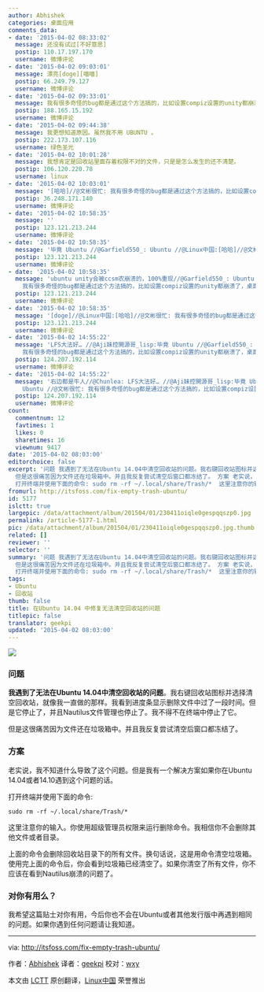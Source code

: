 ```yaml
---
author: Abhishek
categories: 桌面应用
comments_data:
- date: '2015-04-02 08:33:02'
  message: 还没有试过[不好意思]
  postip: 110.17.197.170
  username: 微博评论
- date: '2015-04-02 09:03:01'
  message: 漂亮[doge][喵喵]
  postip: 66.249.79.127
  username: 微博评论
- date: '2015-04-02 09:33:01'
  message: 我有很多奇怪的bug都是通过这个方法搞的，比如设置compiz设置的unity都崩溃了，桌面变成了一团糟，然后就删除.local和.config下面的可疑文件和文件夹，然后神奇的就一些设置恢复默认了。就又能玩耍了[喵喵]
  postip: 188.165.15.192
  username: 微博评论
- date: '2015-04-02 09:44:38'
  message: 我更想知道原因。虽然我不用 UBUNTU 。
  postip: 222.173.107.116
  username: 绿色圣光
- date: '2015-04-02 10:01:28'
  message: 我想肯定是回收站里面存着权限不对的文件，只是是怎么发生的还不清楚。
  postip: 106.120.220.78
  username: linux
- date: '2015-04-02 10:03:01'
  message: '[哈哈]//@文彬很忙: 我有很多奇怪的bug都是通过这个方法搞的，比如设置compiz设置的unity都崩溃了，桌面变成了一团糟，然后就删除.local和.config下面的可疑文件和文件夹，然后神奇的就一些设置恢复默认了。就又能玩耍了[喵喵]'
  postip: 36.248.171.140
  username: 微博评论
- date: '2015-04-02 10:58:35'
  message: ''
  postip: 123.121.213.244
  username: 微博评论
- date: '2015-04-02 10:58:35'
  message: '毕竟 Ubuntu //@Garfield550_: Ubuntu //@Linux中国:[哈哈]//@文彬很忙: 我有很多奇怪的bug都是通过这个方法搞的，比如设置compiz设置的unity都崩溃了，桌面变成了一团糟，然后就删除.local和.config下面的可疑文件和文件夹，然后神奇的就一些设置恢复默认了。就又能玩耍了[喵喵]'
  postip: 123.121.213.244
  username: 微博评论
- date: '2015-04-02 10:58:35'
  message: 'ubuntu unity会被ccsm农崩溃的，100%重现//@Garfield550_: Ubuntu //@Linux中国:[哈哈]//@文彬很忙:
    我有很多奇怪的bug都是通过这个方法搞的，比如设置compiz设置的unity都崩溃了，桌面变成了一团糟，然后就删除.local和.config下面的可疑文件和文件夹，然后神奇的就一些设置恢复默认了。'
  postip: 123.121.213.244
  username: 微博评论
- date: '2015-04-02 10:58:35'
  message: '[doge]//@Linux中国:[哈哈]//@文彬很忙: 我有很多奇怪的bug都是通过这个方法搞的，比如设置compiz设置的unity都崩溃了，桌面变成了一团糟，然后就删除.local和.config下面的可疑文件和文件夹，然后神奇的就一些设置恢复默认了。就又能玩耍了[喵喵]'
  postip: 123.121.213.244
  username: 微博评论
- date: '2015-04-02 14:55:22'
  message: 'LFS大法好… //@Aji妹控開源哥_lisp:毕竟 Ubuntu //@Garfield550_: Ubuntu //@Linux中国:[哈哈]//@文彬很忙:
    我有很多奇怪的bug都是通过这个方法搞的，比如设置compiz设置的unity都崩溃了，桌面变成了一团糟，然后就删除.local和.config下面的可疑文件和文件夹，然后神奇的就一些设置'
  postip: 124.207.192.114
  username: 微博评论
- date: '2015-04-02 14:55:22'
  message: '右边都是牛人//@Chunlea: LFS大法好… //@Aji妹控開源哥_lisp:毕竟 Ubuntu //@Garfield550_:
    Ubuntu //@文彬很忙: 我有很多奇怪的bug都是通过这个方法搞的，比如设置compiz设置的unity都崩溃了，桌面变成了一团糟，然后就删除.local和.config下面的可疑文件和文件夹，然后神奇的就一些设置'
  postip: 124.207.192.114
  username: 微博评论
count:
  commentnum: 12
  favtimes: 1
  likes: 0
  sharetimes: 16
  viewnum: 9417
date: '2015-04-02 08:03:00'
editorchoice: false
excerpt: '问题 我遇到了无法在Ubuntu 14.04中清空回收站的问题。我右键回收站图标并选择清空回收站，就像我一直做的那样。我看到进度条显示删除文件中过了一段时间。但是它停止了，并且Nautilus文件管理也停止了。我不得不在终端中停止了它。
  但是这很痛苦因为文件还在垃圾箱中。并且我反复尝试清空后窗口都冻结了。 方案 老实说，我不知道什么导致了这个问题。但是我有一个解决方案如果你在Ubuntu 14.04或者14.10遇到这个问题的话。
  打开终端并使用下面的命令: sudo rm -rf ~/.local/share/Trash/*  这里注意你的输入。你使用超级管理员权限来运行'
fromurl: http://itsfoss.com/fix-empty-trash-ubuntu/
id: 5177
islctt: true
largepic: /data/attachment/album/201504/01/230411oiqle0gespqqszp0.jpg
permalink: /article-5177-1.html
pic: /data/attachment/album/201504/01/230411oiqle0gespqqszp0.jpg.thumb.jpg
related: []
reviewer: ''
selector: ''
summary: '问题 我遇到了无法在Ubuntu 14.04中清空回收站的问题。我右键回收站图标并选择清空回收站，就像我一直做的那样。我看到进度条显示删除文件中过了一段时间。但是它停止了，并且Nautilus文件管理也停止了。我不得不在终端中停止了它。
  但是这很痛苦因为文件还在垃圾箱中。并且我反复尝试清空后窗口都冻结了。 方案 老实说，我不知道什么导致了这个问题。但是我有一个解决方案如果你在Ubuntu 14.04或者14.10遇到这个问题的话。
  打开终端并使用下面的命令: sudo rm -rf ~/.local/share/Trash/*  这里注意你的输入。你使用超级管理员权限来运行'
tags:
- Ubuntu
- 回收站
thumb: false
title: 在Ubuntu 14.04 中修复无法清空回收站的问题
titlepic: false
translator: geekpi
updated: '2015-04-02 08:03:00'
---
```


![](/data/attachment/album/201504/01/230411oiqle0gespqqszp0.jpg)


### 问题


**我遇到了无法在Ubuntu 14.04中清空回收站的问题**。我右键回收站图标并选择清空回收站，就像我一直做的那样。我看到进度条显示删除文件中过了一段时间。但是它停止了，并且Nautilus文件管理也停止了。我不得不在终端中停止了它。


但是这很痛苦因为文件还在垃圾箱中。并且我反复尝试清空后窗口都冻结了。


### 方案


老实说，我不知道什么导致了这个问题。但是我有一个解决方案如果你在Ubuntu 14.04或者14.10遇到这个问题的话。


打开终端并使用下面的命令:



```
sudo rm -rf ~/.local/share/Trash/*

```

这里注意你的输入。你使用超级管理员权限来运行删除命令。我相信你不会删除其他文件或者目录。


上面的命令会删除回收站目录下的所有文件。换句话说，这是用命令清空垃圾箱。使用完上面的命令后，你会看到垃圾箱已经清空了。如果你清空了所有文件，你不应该在看到Nautilus崩溃的问题了。


### 对你有用么？


我希望这篇贴士对你有用，今后你也不会在Ubuntu或者其他发行版中再遇到相同的问题。如果你遇到任何问题请让我知道。




---


via: <http://itsfoss.com/fix-empty-trash-ubuntu/>


作者：[Abhishek](http://itsfoss.com/author/abhishek/) 译者：[geekpi](https://github.com/geekpi) 校对：[wxy](https://github.com/wxy)


本文由 [LCTT](https://github.com/LCTT/TranslateProject) 原创翻译，[Linux中国](http://linux.cn/) 荣誉推出